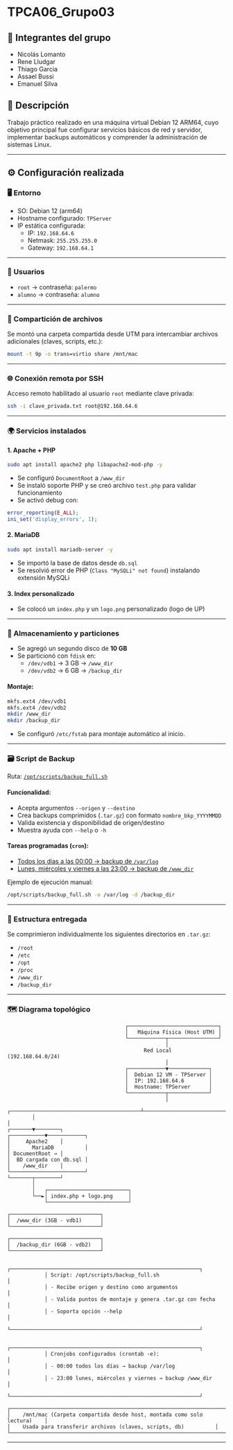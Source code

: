 # TPCA06_Grupo03

## 👥 Integrantes del grupo

- Nicolás Lomanto  
- Rene Lludgar
- Thiago Garcia
- Assael Bussi
- Emanuel Silva

## 🧠 Descripción

Trabajo práctico realizado en una máquina virtual Debian 12 ARM64, cuyo objetivo principal fue configurar servicios básicos de red y servidor, implementar backups automáticos y comprender la administración de sistemas Linux.

---

## ⚙️ Configuración realizada

### 🖥️ Entorno

- SO: Debian 12 (arm64)
- Hostname configurado: `TPServer`
- IP estática configurada:
  - IP: `192.168.64.6`
  - Netmask: `255.255.255.0`
  - Gateway: `192.168.64.1`

---

### 🔐 Usuarios

- `root` → contraseña: `palermo`
- `alumno` → contraseña: `alumno`

---

### 📁 Compartición de archivos

Se montó una carpeta compartida desde UTM para intercambiar archivos adicionales (claves, scripts, etc.):  
```bash
mount -t 9p -o trans=virtio share /mnt/mac
```

---

### 🌐 Conexión remota por SSH

Acceso remoto habilitado al usuario `root` mediante clave privada:

```bash
ssh -i clave_privada.txt root@192.168.64.6
```

---

### 🌍 Servicios instalados

#### 1. Apache + PHP

```bash
sudo apt install apache2 php libapache2-mod-php -y
```

- Se configuró `DocumentRoot` a `/www_dir`
- Se instaló soporte PHP y se creó archivo `test.php` para validar funcionamiento
- Se activó debug con:
```php
error_reporting(E_ALL);
ini_set('display_errors', 1);
```

#### 2. MariaDB

```bash
sudo apt install mariadb-server -y
```

- Se importó la base de datos desde `db.sql`
- Se resolvió error de PHP (`Class "MySQLi" not found`) instalando extensión MySQLi

#### 3. Index personalizado

- Se colocó un `index.php` y un `logo.png` personalizado (logo de UP)

---

### 💾 Almacenamiento y particiones

- Se agregó un segundo disco de **10 GB**
- Se particionó con `fdisk` en:
  - `/dev/vdb1` → 3 GB → `/www_dir`
  - `/dev/vdb2` → 6 GB → `/backup_dir`

#### Montaje:

```bash
mkfs.ext4 /dev/vdb1
mkfs.ext4 /dev/vdb2
mkdir /www_dir
mkdir /backup_dir
```

- Se configuró `/etc/fstab` para montaje automático al inicio.

---

### 🗃️ Script de Backup

Ruta: [`/opt/scripts/backup_full.sh`](adicionales/backup_full.sh)

#### Funcionalidad:
- Acepta argumentos `--origen` y `--destino`
- Crea backups comprimidos (`.tar.gz`) con formato `nombre_bkp_YYYYMMDD`
- Valida existencia y disponibilidad de origen/destino
- Muestra ayuda con `--help` o `-h`

#### Tareas programadas (`cron`):
- [Todos los días a las 00:00 → backup de `/var/log`](adicionales/crontab.txt)
- [Lunes, miércoles y viernes a las 23:00 → backup de `/www_dir`](adicionales/crontab.txt)

Ejemplo de ejecución manual:

```bash
/opt/scripts/backup_full.sh -o /var/log -d /backup_dir
```

---

### 📁 Estructura entregada

Se comprimieron individualmente los siguientes directorios en `.tar.gz`:

- `/root`
- `/etc`
- `/opt`
- `/proc`
- `/www_dir`
- `/backup_dir`

---

### 🗺️ Diagrama topológico


```
                                      ┌─────────────────────────────┐
                                      │   Máquina Física (Host UTM) │
                                      └────────────┬────────────────┘
                                                   │
                                            Red Local (192.168.64.0/24)
                                                   │
                                      ┌────────────▼─────────────┐
                                      │  Debian 12 VM - TPServer │
                                      │  IP: 192.168.64.6        │
                                      │  Hostname: TPServer      │
                                      └────────────┬─────────────┘
                                                   │
        ┌──────────────────────────────────────────┴────────────────────────────────────────┐
        │                                                                                   │
┌───────▼────────┐                                                              ┌───────────▼────────────┐
│     Apache2    │                                                              │       MariaDB          │
│ DocumentRoot → │                                                              │  BD cargada con db.sql │
│    /www_dir    │                                                              └────────────────────────┘
└───────┬────────┘
        │
        │   ┌──────────────────────────┐
        └──►│ index.php + logo.png     │
            └──────────────────────────┘

┌─────────────────────────────┐
│  /www_dir (3GB - vdb1)      │
└─────────────────────────────┘

┌─────────────────────────────┐
│  /backup_dir (6GB - vdb2)   │
└─────────────────────────────┘              

            ┌─────────────────────────────────────────────────────────────┐
            │ Script: /opt/scripts/backup_full.sh                         │
            │ - Recibe origen y destino como argumentos                   │
            │ - Valida puntos de montaje y genera .tar.gz con fecha       │
            │ - Soporta opción --help                                     │
            └─────────────────────────────────────────────────────────────┘

            ┌─────────────────────────────────────────────────────────────┐
            │ Cronjobs configurados (crontab -e):                         │
            │ - 00:00 todos los días → backup /var/log                    │
            │ - 23:00 lunes, miércoles y viernes → backup /www_dir        │
            └─────────────────────────────────────────────────────────────┘

┌────────────────────────────────────────────────────────────────────────────┐
│    /mnt/mac (Carpeta compartida desde host, montada como solo lectura)    │
│    Usada para transferir archivos (claves, scripts, db)          │
└────────────────────────────────────────────────────────────────────────────┘
```
---
